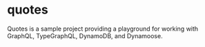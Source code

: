 # quotes

Quotes is a sample project providing a playground for working with GraphQL, TypeGraphQL, DynamoDB, and Dynamoose.
